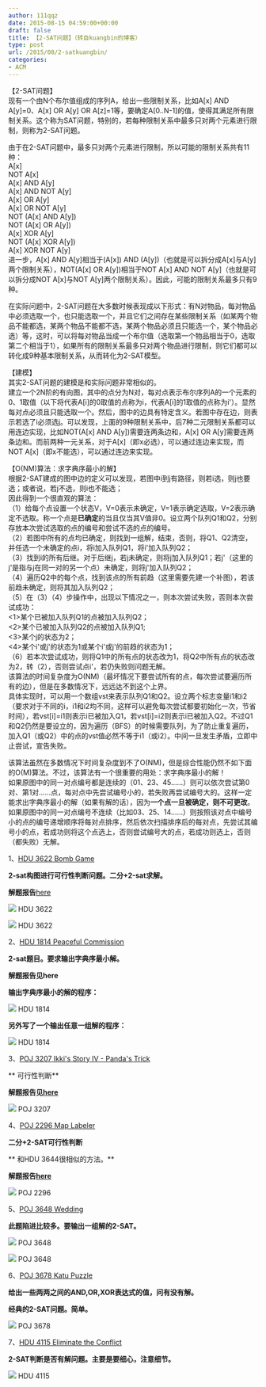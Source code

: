 ```yaml
---
author: 111qqz
date: 2015-08-15 04:59:00+00:00
draft: false
title: 【2-SAT问题】（转自kuangbin的博客）
type: post
url: /2015/08/2-satkuangbin/
categories:
- ACM
---
```


【2-SAT问题】  
现有一个由N个布尔值组成的序列A，给出一些限制关系，比如A[x] AND A[y]=0、A[x] OR A[y] OR A[z]=1等，要确定A[0..N-1]的值，使得其满足所有限制关系。这个称为SAT问题，特别的，若每种限制关系中最多只对两个元素进行限制，则称为2-SAT问题。  
  
由于在2-SAT问题中，最多只对两个元素进行限制，所以可能的限制关系共有11种：  
A[x]  
NOT A[x]  
A[x] AND A[y]  
A[x] AND NOT A[y]  
A[x] OR A[y]  
A[x] OR NOT A[y]  
NOT (A[x] AND A[y])  
NOT (A[x] OR A[y])  
A[x] XOR A[y]  
NOT (A[x] XOR A[y])  
A[x] XOR NOT A[y]  
进一步，A[x] AND A[y]相当于(A[x]) AND (A[y])（也就是可以拆分成A[x]与A[y]两个限制关系），NOT(A[x] OR A[y])相当于NOT A[x] AND NOT A[y]（也就是可以拆分成NOT A[x]与NOT A[y]两个限制关系）。因此，可能的限制关系最多只有9种。  
  
在实际问题中，2-SAT问题在大多数时候表现成以下形式：有N对物品，每对物品中必须选取一个，也只能选取一个，并且它们之间存在某些限制关系（如某两个物品不能都选，某两个物品不能都不选，某两个物品必须且只能选一个，某个物品必选）等，这时，可以将每对物品当成一个布尔值（选取第一个物品相当于0，选取第二个相当于1），如果所有的限制关系最多只对两个物品进行限制，则它们都可以转化成9种基本限制关系，从而转化为2-SAT模型。  
  
【建模】  
其实2-SAT问题的建模是和实际问题非常相似的。  
建立一个2N阶的有向图，其中的点分为N对，每对点表示布尔序列A的一个元素的0、1取值（以下将代表A[i]的0取值的点称为i，代表A[i]的1取值的点称为i'）。显然每对点必须且只能选取一个。然后，图中的边具有特定含义。若图中存在边，则表示若选了i必须选j。可以发现，上面的9种限制关系中，后7种二元限制关系都可以用连边实现，比如NOT(A[x] AND A[y])需要连两条边和，A[x] OR A[y]需要连两条边和。而前两种一元关系，对于A[x]（即x必选），可以通过连边来实现，而NOT A[x]（即x不能选），可以通过连边来实现。  
  
【O(NM)算法：求字典序最小的解】  
根据2-SAT建成的图中边的定义可以发现，若图中i到j有路径，则若i选，则j也要选；或者说，若j不选，则i也不能选；  
因此得到一个很直观的算法：  
（1）给每个点设置一个状态V，V=0表示未确定，V=1表示确定选取，V=2表示确定不选取。称一个点是**已确定**的当且仅当其V值非0。设立两个队列Q1和Q2，分别存放本次尝试选取的点的编号和尝试不选的点的编号。  
（2）若图中所有的点均已确定，则找到一组解，结束，否则，将Q1、Q2清空，并任选一个未确定的点i，将i加入队列Q1，将i'加入队列Q2；  
（3）找到i的所有后继。对于后继j，若j未确定，则将j加入队列Q1；若j'（这里的j'是指与j在同一对的另一个点）未确定，则将j'加入队列Q2；  
（4）遍历Q2中的每个点，找到该点的所有前趋（这里需要先建一个补图），若该前趋未确定，则将其加入队列Q2；  
（5）在（3）（4）步操作中，出现以下情况之一，则本次尝试失败，否则本次尝试成功：  
<1>某个已被加入队列Q1的点被加入队列Q2；  
<2>某个已被加入队列Q2的点被加入队列Q1;  
<3>某个j的状态为2；  
<4>某个i'或j'的状态为1或某个i'或j'的前趋的状态为1；  
（6）若本次尝试成功，则将Q1中的所有点的状态改为1，将Q2中所有点的状态改为2，转（2），否则尝试点i'，若仍失败则问题无解。  
该算法的时间复杂度为O(NM)（最坏情况下要尝试所有的点，每次尝试要遍历所有的边），但是在多数情况下，远远达不到这个上界。  
具体实现时，可以用一个数组vst来表示队列Q1和Q2。设立两个标志变量i1和i2（要求对于不同的i，i1和i2均不同，这样可以避免每次尝试都要初始化一次，节省时间），若vst[i]=i1则表示i已被加入Q1，若vst[i]=i2则表示i已被加入Q2。不过Q1和Q2仍然是要设立的，因为遍历（BFS）的时候需要队列，为了防止重复遍历，加入Q1（或Q2）中的点的vst值必然不等于i1（或i2）。中间一旦发生矛盾，立即中止尝试，宣告失败。  
  
该算法虽然在多数情况下时间复杂度到不了O(NM)，但是综合性能仍然不如下面的O(M)算法。不过，该算法有一个很重要的用处：求字典序最小的解！  
如果原图中的同一对点编号都是连续的（01、23、45……）则可以依次尝试第0对、第1对……点，每对点中先尝试编号小的，若失败再尝试编号大的。这样一定能求出字典序最小的解（如果有解的话），因为**一个点一旦被确定，则不可更改**。  
如果原图中的同一对点编号不连续（比如03、25、14……）则按照该对点中编号小的点的编号递增顺序将每对点排序，然后依次扫描排序后的每对点，先尝试其编号小的点，若成功则将这个点选上，否则尝试编号大的点，若成功则选上，否则（都失败）无解。  
  
  





1、[HDU 3622 Bomb Game](http://acm.hdu.edu.cn/showproblem.php?pid=3622)




**2-sat构图进行可行性判断问题。二分+2-sat求解。**




**解题报告**[here](http://www.cnblogs.com/kuangbin/archive/2012/10/05/2712424.html)




![](https://111qqz.com/wp-content/uploads/2015/11/ContractedBlock93.gif)
HDU 3622







![](https://111qqz.com/wp-content/uploads/2015/11/ContractedBlock93.gif)
HDU 3622







2、[HDU 1814 Peaceful Commission](http://acm.hdu.edu.cn/showproblem.php?pid=1814)




**2-sat题目。要求输出字典序最小解。**




**解题报告见here**




**输出字典序最小的解的程序：**







![](https://111qqz.com/wp-content/uploads/2015/11/ContractedBlock93.gif)
HDU 1814







**另外写了一个输出任意一组解的程序：**




![](https://111qqz.com/wp-content/uploads/2015/11/ContractedBlock93.gif)
HDU 1814







3、[POJ 3207 Ikki's Story IV - Panda's Trick](http://poj.org/problem?id=3207)




** 可行性判断**




**解题报告见[here](http://www.cnblogs.com/kuangbin/archive/2012/10/06/2712782.html)**




![](https://111qqz.com/wp-content/uploads/2015/11/ContractedBlock93.gif)
POJ 3207







4、[POJ 2296 Map Labeler](http://poj.org/problem?id=2296)




**二分+2-SAT可行性判断**




** 和HDU 3644很相似的方法。**




**解题报告[here](http://www.cnblogs.com/kuangbin/archive/2012/10/06/2712819.html)**




![](https://111qqz.com/wp-content/uploads/2015/11/ContractedBlock93.gif)
POJ 2296










5、[POJ 3648 Wedding](http://poj.org/problem?id=3648)




**此题陷进比较多。要输出一组解的2-SAT。**




![](https://111qqz.com/wp-content/uploads/2015/11/ContractedBlock93.gif)
POJ 3648




![](https://111qqz.com/wp-content/uploads/2015/11/ContractedBlock93.gif)
POJ 3648




6、[POJ 3678 Katu Puzzle](http://poj.org/problem?id=3678)




**给出一些两两之间的AND,OR,XOR表达式的值，问有没有解。**




**经典的2-SAT问题。简单。**







![](https://111qqz.com/wp-content/uploads/2015/11/ContractedBlock93.gif)
POJ 3678







7、[HDU 4115 Eliminate the Conflict](http://acm.hdu.edu.cn/showproblem.php?pid=4115)




**2-SAT判断是否有解问题。主要是要细心，注意细节。**







![](https://111qqz.com/wp-content/uploads/2015/11/ContractedBlock93.gif)
HDU 4115



